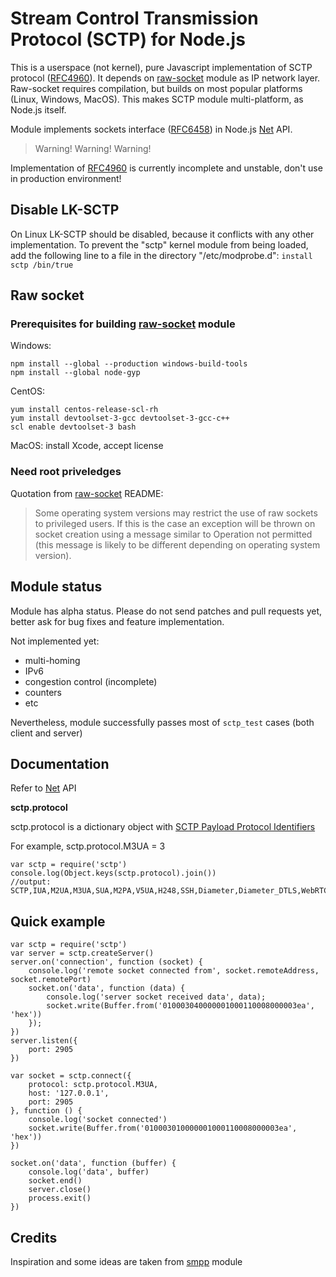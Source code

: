 # Stream Control Transmission Protocol (SCTP) for Node.js

This is a userspace (not kernel), pure Javascript implementation of SCTP protocol ([RFC4960]). It depends on [raw-socket] module as IP network layer. Raw-socket requires compilation, but builds on most popular platforms (Linux, Windows, MacOS). This makes SCTP module multi-platform, as Node.js itself.

Module implements sockets interface ([RFC6458]) in Node.js [Net] API.

> Warning! Warning! Warning!

Implementation  of [RFC4960] is currently incomplete and unstable, don't use in production environment!

## Disable LK-SCTP

On Linux LK-SCTP should be disabled, because it conflicts with any other implementation. To prevent the "sctp" kernel module from being loaded, add the following line to a file in the directory "/etc/modprobe.d":
`install sctp /bin/true`

## Raw socket

### Prerequisites for building [raw-socket] module

Windows:
```
npm install --global --production windows-build-tools
npm install --global node-gyp
```
CentOS:
```
yum install centos-release-scl-rh
yum install devtoolset-3-gcc devtoolset-3-gcc-c++
scl enable devtoolset-3 bash
```
MacOS:
install Xcode, accept license

### Need root priveledges
Quotation from [raw-socket] README:
> Some operating system versions may restrict the use of raw sockets to privileged users. If this is the case an exception will be thrown on socket creation using a message similar to Operation not permitted (this message is likely to be different depending on operating system version).

## Module status
Module has alpha status. Please do not send patches and pull requests yet, better ask for bug fixes and feature implementation.

Not implemented yet:

* multi-homing
* IPv6
* congestion control (incomplete)
* counters
* etc

Nevertheless, module successfully passes most of `sctp_test` cases (both client and server)

## Documentation
Refer to [Net] API


**sctp.protocol**

sctp.protocol is a dictionary object with [SCTP Payload Protocol Identifiers][ppi]

For example, sctp.protocol.M3UA = 3

```
var sctp = require('sctp')
console.log(Object.keys(sctp.protocol).join())
//output: SCTP,IUA,M2UA,M3UA,SUA,M2PA,V5UA,H248,SSH,Diameter,Diameter_DTLS,WebRTC_DCEP,WebRTC_String,WebRTC_Binary,WebRTC_String_Empty,WebRTC_Binary_Empty
```

## Quick example
```
var sctp = require('sctp')
var server = sctp.createServer()
server.on('connection', function (socket) {
    console.log('remote socket connected from', socket.remoteAddress, socket.remotePort)
    socket.on('data', function (data) {
        console.log('server socket received data', data);
        socket.write(Buffer.from('010003040000001000110008000003ea', 'hex'))
    });
})
server.listen({
    port: 2905
})

var socket = sctp.connect({
    protocol: sctp.protocol.M3UA,
    host: '127.0.0.1',
    port: 2905
}, function () {
    console.log('socket connected')
    socket.write(Buffer.from('010003010000001000110008000003ea', 'hex'))
})

socket.on('data', function (buffer) {
    console.log('data', buffer)
    socket.end()
    server.close()
    process.exit()
})
```

## Credits
Inspiration and some ideas are taken from [smpp] module

[raw-socket]: https://www.npmjs.com/package/raw-socket
[Net]: https://nodejs.org/api/net.html
[rfc4960]: https://tools.ietf.org/html/rfc4960
[rfc6458]: https://tools.ietf.org/html/rfc6458
[smpp]: https://www.npmjs.com/package/smpp
[ppi]: https://www.iana.org/assignments/sctp-parameters/sctp-parameters.xhtml#sctp-parameters-25
